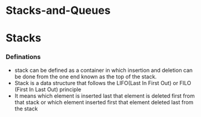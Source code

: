 # Stacks-and-Queues
<h1>Stacks</h1>
<h3>Definations</h3>
<ul>
  <li>stack can be defined as a container in which insertion and deletion can be done from the one end known as the top of the stack.</li>
  <li>Stack is a data structure that follows the LIFO(Last In First Out) or FILO (First In Last Out) principle</li>
  <li>It means which element is inserted last that element is deleted first from that stack or which element inserted first that element deleted last from the stack</li>
</ul>
